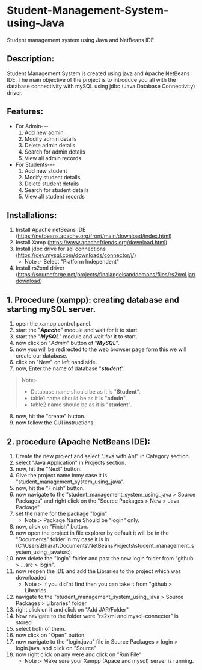 # Student-Management-System-using-Java
Student management system using Java and NetBeans IDE

## Description:
Student Management System is created using java and Apache NetBeans IDE. The main objective of the project is to introduce you all with the database connectivity with mySQL using jdbc (Java Database Connectivity) driver.

## Features:
* For Admin---
  1. Add new admin
  2. Modify admin details
  3. Delete admin details
  4. Search for admin details
  5. View all admin records
* For Students---
  1. Add new student 
  2. Modify student details
  3. Delete student details
  4. Search for student details
  5. View all student records


## Installations:
1. Install Apache netBeans IDE (https://netbeans.apache.org/front/main/download/index.html)
2. Install Xamp (https://www.apachefriends.org/download.html)
3. Install jdbc drive for sql connections (https://dev.mysql.com/downloads/connector/j/)
   * Note :- Select "Platform Independent"
5. Install rs2xml driver (https://sourceforge.net/projects/finalangelsanddemons/files/rs2xml.jar/download)




## 1. Procedure (xampp): creating database and starting mySQL server.
1. open the xampp control panel.
2. start the "**_Apache_**" module and wait for it to start.
3. start the "**_MySQL_**" module and wait for it to start.
4. now click on "_Admin_" button of "**_MySQL_**".
5. now you will be redirected to the web browser page form this we will create our database.
6. click on "New" on left hand side.
7. now, Enter the name of database "**_student_**".
> Note:-
>  * Database name should be as it is "**Student**".
>  * table1 name should be as it is "**admin**".
>  * table2 name should be as it is "**student**".
8. now, hit the "create" button.
9. now follow the GUI instructions.




## 2. procedure (Apache NetBeans IDE):
1. Create the new project and select "Java with Ant" in Category section.
2. select "Java Application" in Projects section.
3. now, hit the "Next" button.
4. Give the project name inmy case it is "student_management_system_using_java".
5. now, hit the "Finish" button.
6. now navigate to the  "student_management_system_using_java > Source Packages" and right click on the "Source Packages > New > Java Package".
7. set the name for the package "login"
   * Note :- Package Name Should be "login" only.
9. now, click on "Finish" button.
10. now open the project in file explorer by default it will be in the "Documents" folder in my case it is in (C:\Users\Bharat\Documents\NetBeansProjects\student_management_system_using_java\src).
11. now delete the "login" folder and past the new login folder from "github > ...src > login".
12. now reopen the IDE and add the Libraries to the project which was downloaded
    * Note :- If you did'nt find then you can take it from "github > Libraries.
13. navigate to the "student_management_system_using_java > Source Packages > Libraries" folder
14. right click on it and click on "Add JAR/Folder"
15. Now navigate to the folder were "rs2xml and mysql-connecter" is stored.
16. select both of them.
17. now click on "Open" button.
18. now navigate to the "login.java" file in Source Packages > login > login.java. and click on "Source"
19. now right click on any were and click on "Run File"
    * Note :- Make sure your Xampp (Apace and mysql) server is running.
